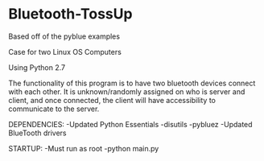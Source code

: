 # Bluetooth-TossUp

Based off of the pyblue examples

Case for two Linux OS Computers

Using Python 2.7

The functionality of this program is to have two bluetooth devices connect with each other. It is unknown/randomly assigned on who is server and client, and once connected, the client will have accessibility to communicate to the server.


DEPENDENCIES:
-Updated Python Essentials
  -disutils
  -pybluez
-Updated BlueTooth drivers

STARTUP:
-Must run as root
-python main.py
